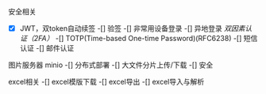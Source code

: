 安全相关
-[x] JWT，双token自动续签
-[] 验签
-[] 非常用设备登录
-[] 异地登录
*双因素认证（2FA）*
-[] TOTP(Time-based One-time Password)(RFC6238)
-[] 短信认证
-[] 邮件认证

图片服务器 minio
-[] 分布式部署
-[] 大文件分片上传/下载
-[] 安全

excel相关
-[] excel模版下载
-[] excel导出
-[] excel导入与解析

